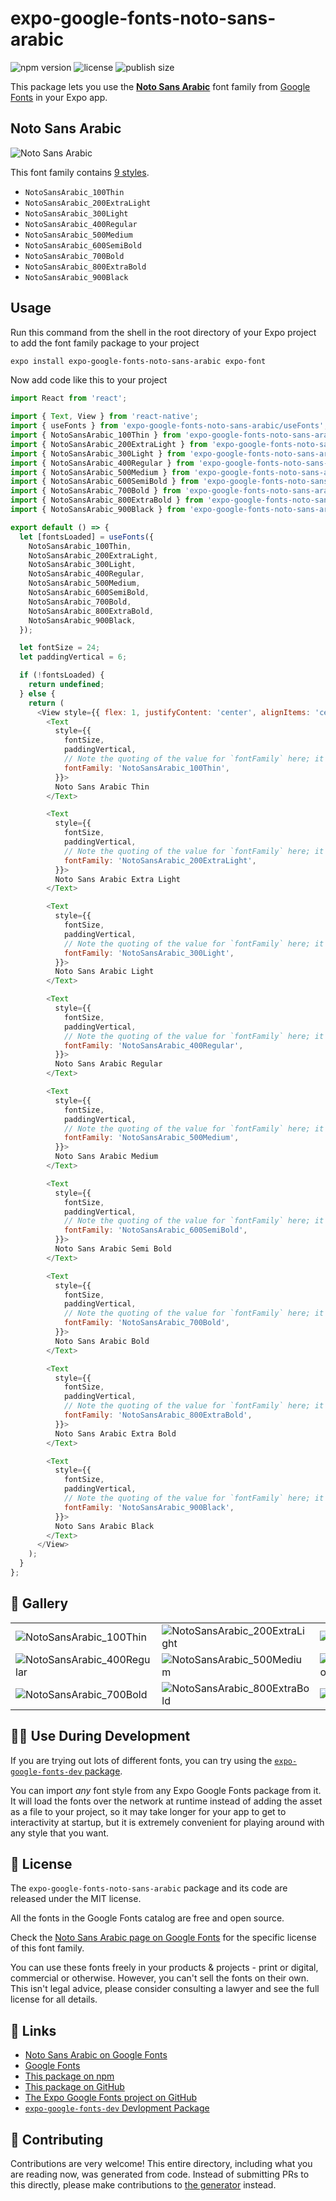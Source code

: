 # expo-google-fonts-noto-sans-arabic

![npm version](https://flat.badgen.net/npm/v/expo-google-fonts-noto-sans-arabic)
![license](https://flat.badgen.net/github/license/expo/google-fonts)
![publish size](https://flat.badgen.net/packagephobia/install/expo-google-fonts-noto-sans-arabic)

This package lets you use the [**Noto Sans Arabic**](https://fonts.google.com/specimen/Noto+Sans+Arabic) font family from [Google Fonts](https://fonts.google.com/) in your Expo app.

## Noto Sans Arabic

![Noto Sans Arabic](./font-family.png)

This font family contains [9 styles](#-gallery).

- `NotoSansArabic_100Thin`
- `NotoSansArabic_200ExtraLight`
- `NotoSansArabic_300Light`
- `NotoSansArabic_400Regular`
- `NotoSansArabic_500Medium`
- `NotoSansArabic_600SemiBold`
- `NotoSansArabic_700Bold`
- `NotoSansArabic_800ExtraBold`
- `NotoSansArabic_900Black`

## Usage

Run this command from the shell in the root directory of your Expo project to add the font family package to your project
```sh
expo install expo-google-fonts-noto-sans-arabic expo-font
```

Now add code like this to your project
```js
import React from 'react';

import { Text, View } from 'react-native';
import { useFonts } from 'expo-google-fonts-noto-sans-arabic/useFonts';
import { NotoSansArabic_100Thin } from 'expo-google-fonts-noto-sans-arabic/100Thin';
import { NotoSansArabic_200ExtraLight } from 'expo-google-fonts-noto-sans-arabic/200ExtraLight';
import { NotoSansArabic_300Light } from 'expo-google-fonts-noto-sans-arabic/300Light';
import { NotoSansArabic_400Regular } from 'expo-google-fonts-noto-sans-arabic/400Regular';
import { NotoSansArabic_500Medium } from 'expo-google-fonts-noto-sans-arabic/500Medium';
import { NotoSansArabic_600SemiBold } from 'expo-google-fonts-noto-sans-arabic/600SemiBold';
import { NotoSansArabic_700Bold } from 'expo-google-fonts-noto-sans-arabic/700Bold';
import { NotoSansArabic_800ExtraBold } from 'expo-google-fonts-noto-sans-arabic/800ExtraBold';
import { NotoSansArabic_900Black } from 'expo-google-fonts-noto-sans-arabic/900Black';

export default () => {
  let [fontsLoaded] = useFonts({
    NotoSansArabic_100Thin,
    NotoSansArabic_200ExtraLight,
    NotoSansArabic_300Light,
    NotoSansArabic_400Regular,
    NotoSansArabic_500Medium,
    NotoSansArabic_600SemiBold,
    NotoSansArabic_700Bold,
    NotoSansArabic_800ExtraBold,
    NotoSansArabic_900Black,
  });

  let fontSize = 24;
  let paddingVertical = 6;

  if (!fontsLoaded) {
    return undefined;
  } else {
    return (
      <View style={{ flex: 1, justifyContent: 'center', alignItems: 'center' }}>
        <Text
          style={{
            fontSize,
            paddingVertical,
            // Note the quoting of the value for `fontFamily` here; it expects a string!
            fontFamily: 'NotoSansArabic_100Thin',
          }}>
          Noto Sans Arabic Thin
        </Text>

        <Text
          style={{
            fontSize,
            paddingVertical,
            // Note the quoting of the value for `fontFamily` here; it expects a string!
            fontFamily: 'NotoSansArabic_200ExtraLight',
          }}>
          Noto Sans Arabic Extra Light
        </Text>

        <Text
          style={{
            fontSize,
            paddingVertical,
            // Note the quoting of the value for `fontFamily` here; it expects a string!
            fontFamily: 'NotoSansArabic_300Light',
          }}>
          Noto Sans Arabic Light
        </Text>

        <Text
          style={{
            fontSize,
            paddingVertical,
            // Note the quoting of the value for `fontFamily` here; it expects a string!
            fontFamily: 'NotoSansArabic_400Regular',
          }}>
          Noto Sans Arabic Regular
        </Text>

        <Text
          style={{
            fontSize,
            paddingVertical,
            // Note the quoting of the value for `fontFamily` here; it expects a string!
            fontFamily: 'NotoSansArabic_500Medium',
          }}>
          Noto Sans Arabic Medium
        </Text>

        <Text
          style={{
            fontSize,
            paddingVertical,
            // Note the quoting of the value for `fontFamily` here; it expects a string!
            fontFamily: 'NotoSansArabic_600SemiBold',
          }}>
          Noto Sans Arabic Semi Bold
        </Text>

        <Text
          style={{
            fontSize,
            paddingVertical,
            // Note the quoting of the value for `fontFamily` here; it expects a string!
            fontFamily: 'NotoSansArabic_700Bold',
          }}>
          Noto Sans Arabic Bold
        </Text>

        <Text
          style={{
            fontSize,
            paddingVertical,
            // Note the quoting of the value for `fontFamily` here; it expects a string!
            fontFamily: 'NotoSansArabic_800ExtraBold',
          }}>
          Noto Sans Arabic Extra Bold
        </Text>

        <Text
          style={{
            fontSize,
            paddingVertical,
            // Note the quoting of the value for `fontFamily` here; it expects a string!
            fontFamily: 'NotoSansArabic_900Black',
          }}>
          Noto Sans Arabic Black
        </Text>
      </View>
    );
  }
};

```

## 🔡 Gallery


||||
|-|-|-|
|![NotoSansArabic_100Thin](.//100Thin/NotoSansArabic_100Thin.ttf.png)|![NotoSansArabic_200ExtraLight](.//200ExtraLight/NotoSansArabic_200ExtraLight.ttf.png)|![NotoSansArabic_300Light](.//300Light/NotoSansArabic_300Light.ttf.png)||
|![NotoSansArabic_400Regular](.//400Regular/NotoSansArabic_400Regular.ttf.png)|![NotoSansArabic_500Medium](.//500Medium/NotoSansArabic_500Medium.ttf.png)|![NotoSansArabic_600SemiBold](.//600SemiBold/NotoSansArabic_600SemiBold.ttf.png)||
|![NotoSansArabic_700Bold](.//700Bold/NotoSansArabic_700Bold.ttf.png)|![NotoSansArabic_800ExtraBold](.//800ExtraBold/NotoSansArabic_800ExtraBold.ttf.png)|![NotoSansArabic_900Black](.//900Black/NotoSansArabic_900Black.ttf.png)||


## 👩‍💻 Use During Development

If you are trying out lots of different fonts, you can try using the [`expo-google-fonts-dev` package](https://github.com/freeboub/google-fonts/tree/master/font-packages/dev#readme).

You can import *any* font style from any Expo Google Fonts package from it. It will load the fonts
over the network at runtime instead of adding the asset as a file to your project, so it may take longer
for your app to get to interactivity at startup, but it is extremely convenient
for playing around with any style that you want.

## 📖 License

The `expo-google-fonts-noto-sans-arabic` package and its code are released under the MIT license.

All the fonts in the Google Fonts catalog are free and open source.

Check the [Noto Sans Arabic page on Google Fonts](https://fonts.google.com/specimen/Noto+Sans+Arabic) for the specific license of this font family.

You can use these fonts freely in your products & projects - print or digital, commercial or otherwise. However, you can't sell the fonts on their own. This isn't legal advice, please consider consulting a lawyer and see the full license for all details.

## 🔗 Links

- [Noto Sans Arabic on Google Fonts](https://fonts.google.com/specimen/Noto+Sans+Arabic)
- [Google Fonts](https://fonts.google.com/)
- [This package on npm](https://www.npmjs.com/package/expo-google-fonts-noto-sans-arabic)
- [This package on GitHub](https://github.com/freeboub/google-fonts/tree/master/font-packages/noto-sans-arabic)
- [The Expo Google Fonts project on GitHub](https://github.com/freeboub/google-fonts)
- [`expo-google-fonts-dev` Devlopment Package](https://github.com/freeboub/google-fonts/tree/master/font-packages/dev)

## 🤝 Contributing

Contributions are very welcome! This entire directory, including what you are reading now, was generated from code. Instead of submitting PRs to this directly, please make contributions to [the generator](https://github.com/freeboub/google-fonts/tree/master/packages/generator) instead.
